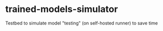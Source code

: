 # trained-models-simulator
Testbed to simulate model "testing" (on self-hosted runner) to save time
